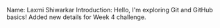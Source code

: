 Name: Laxmi Shiwarkar
Introduction: Hello, I'm exploring Git and GitHub basics!
Added new details for Week 4 challenge.

